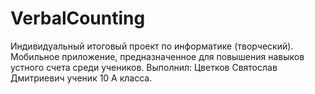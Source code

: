 # VerbalCounting
Индивидуальный итоговый проект по информатике  (творческий). Мобильное приложение, предназначенное для повышения навыков устного счета среди учеников. Выполнил: Цветков Святослав Дмитриевич ученик 10 А класса.
